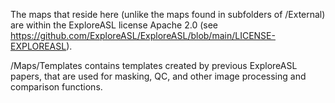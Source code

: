 The maps that reside here (unlike the maps found in subfolders of /External) are within the ExploreASL license Apache 2.0 (see https://github.com/ExploreASL/ExploreASL/blob/main/LICENSE-EXPLOREASL). 

/Maps/Templates contains templates created by previous ExploreASL papers, that are used for masking, QC, and other image processing and comparison functions.